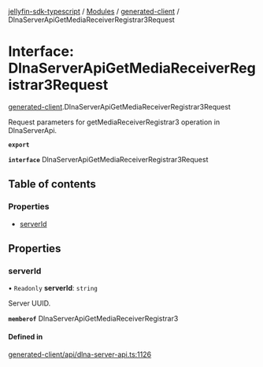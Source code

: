 [jellyfin-sdk-typescript](../README.md) / [Modules](../modules.md) / [generated-client](../modules/generated_client.md) / DlnaServerApiGetMediaReceiverRegistrar3Request

# Interface: DlnaServerApiGetMediaReceiverRegistrar3Request

[generated-client](../modules/generated_client.md).DlnaServerApiGetMediaReceiverRegistrar3Request

Request parameters for getMediaReceiverRegistrar3 operation in DlnaServerApi.

**`export`**

**`interface`** DlnaServerApiGetMediaReceiverRegistrar3Request

## Table of contents

### Properties

- [serverId](generated_client.DlnaServerApiGetMediaReceiverRegistrar3Request.md#serverid)

## Properties

### serverId

• `Readonly` **serverId**: `string`

Server UUID.

**`memberof`** DlnaServerApiGetMediaReceiverRegistrar3

#### Defined in

[generated-client/api/dlna-server-api.ts:1126](https://github.com/thornbill/jellyfin-sdk-typescript/blob/0f61f16/src/generated-client/api/dlna-server-api.ts#L1126)
